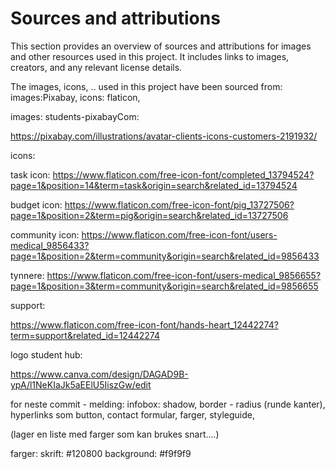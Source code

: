 # Sources and attributions

This section provides an overview of sources and attributions for images and other resources used in this project. It includes links to images, creators, and any relevant license details.



The images, icons, .. used in this project have been sourced from: 
images:Pixabay, 
icons: flaticon, 

images:
 students-pixabayCom:

 https://pixabay.com/illustrations/avatar-clients-icons-customers-2191932/

 icons: 

task icon: 
https://www.flaticon.com/free-icon-font/completed_13794524?page=1&position=14&term=task&origin=search&related_id=13794524

budget icon:
https://www.flaticon.com/free-icon-font/pig_13727506?page=1&position=2&term=pig&origin=search&related_id=13727506

community icon:
https://www.flaticon.com/free-icon-font/users-medical_9856433?page=1&position=2&term=community&origin=search&related_id=9856433

tynnere:
https://www.flaticon.com/free-icon-font/users-medical_9856655?page=1&position=3&term=community&origin=search&related_id=9856655

support:

https://www.flaticon.com/free-icon-font/hands-heart_12442274?term=support&related_id=12442274

logo student hub:

https://www.canva.com/design/DAGAD9B-ypA/l1NeKIaJk5aEElU5IiszGw/edit


for neste commit - melding:
infobox: shadow, border - radius (runde kanter), hyperlinks som button, contact formular, farger, styleguide, 

(lager en liste med farger som kan brukes snart....)

farger:
skrift: #120800
background: #f9f9f9

